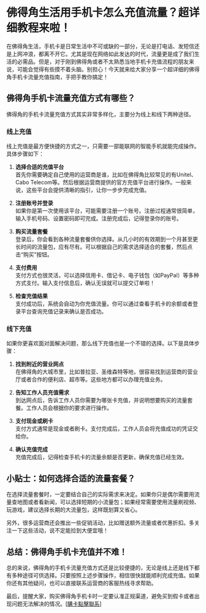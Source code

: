# 佛得角生活用手机卡怎么充值流量？超详细教程来啦！

在佛得角生活，手机卡是日常生活中不可或缺的一部分，无论是打电话、发短信还是上网冲浪，都离不开它。尤其是现在网络如此发达的时代，流量更是成了我们生活的必需品。但是，对于刚到佛得角或者不太熟悉当地手机卡充值流程的朋友来说，可能会觉得有些摸不着头脑。别担心！今天就来给大家分享一个超详细的佛得角手机卡流量充值指南，手把手教你搞定！

## 佛得角手机卡流量充值方式有哪些？

佛得角的手机卡流量充值方式其实非常多样化，主要分为线上和线下两种途径。

### 线上充值

线上充值是最方便快捷的方式之一，只需要一部能联网的智能手机就能完成操作。具体步骤如下：

1. **选择合适的充值平台**  
   首先你需要确定自己使用的运营商是谁，比如在佛得角比较常见的有Unitel、Cabo Telecom等。然后根据运营商提供的官方充值平台进行操作。一般来说，这些平台会提供清晰的指引，让你一步步完成充值。

2. **注册账号并登录**  
   如果你是第一次使用该平台，可能需要注册一个账号。注册过程通常很简单，输入手机号码、设置密码即可完成。注册完成后，记得登录你的账号。

3. **购买流量套餐**  
   登录后，你会看到各种流量套餐供你选择。从几小时的有效期到一个月甚至更长时间的流量包，应有尽有。可以根据自己的需求选择适合的套餐，然后点击“购买”按钮。

4. **支付费用**  
   支付方式也很灵活，可以选择信用卡、借记卡、电子钱包（如PayPal）等多种方式支付。输入支付信息后，确认无误就可以提交订单啦！

5. **检查充值结果**  
   支付成功后，系统会自动为你充值流量。你可以通过查看手机卡的余额或者登录平台查询充值记录来确认是否成功。

### 线下充值

如果你更喜欢面对面解决问题，那么线下充值也是一个不错的选择。以下是具体步骤：

1. **找到附近的营业网点**  
   在佛得角的大城市里，比如普拉亚、圣维森特等地，很容易找到运营商的营业厅或者合作的便利店、超市等。这些地方都可以办理充值业务。

2. **告知工作人员充值需求**  
   到达网点后，告诉工作人员你需要为哪张卡充值，并说明想要购买的流量套餐。工作人员会根据你的要求进行操作。

3. **支付现金或刷卡**  
   支付方式通常是现金或者刷卡。支付完成后，工作人员会将充值成功的凭证交给你。

4. **确认充值完成**  
   充值完成后，记得检查手机卡的流量余额是否更新，确保充值已经生效。

## 小贴士：如何选择合适的流量套餐？

在选择流量套餐时，一定要结合自己的实际需求来决定。如果你只是偶尔需要用流量查地图或者看新闻，可以选择短期的小流量包；如果经常需要使用流量刷视频、玩游戏，建议选择长期的大流量包，这样既划算又省心。

另外，很多运营商还会推出一些促销活动，比如赠送额外流量或者优惠折扣。多关注一下这些活动，说不定能捡到大便宜哦！

## 总结：佛得角手机卡充值并不难！

总的来说，佛得角的手机卡流量充值方式还是比较便捷的，无论是线上还是线下都有多种途径可供选择。只要按照上述步骤操作，相信很快就能顺利完成充值。如果你还有其他疑问，也可以直接联系运营商的客服热线寻求帮助。

最后，提醒大家，购买佛得角手机卡时一定要认准正规渠道，避免买到假卡或者出现问题无法解决的情况。[[購卡點擊聯系](https://t.me/s/esim1088)]